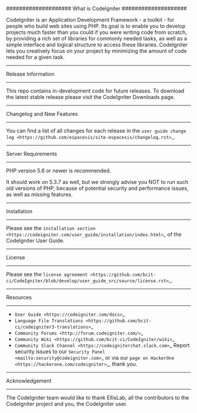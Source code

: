 ####################
What is CodeIgniter
####################

CodeIgniter is an Application Development Framework - a toolkit - for people
who build web sites using PHP. Its goal is to enable you to develop projects
much faster than you could if you were writing code from scratch, by providing
a rich set of libraries for commonly needed tasks, as well as a simple
interface and logical structure to access these libraries. CodeIgniter lets
you creatively focus on your project by minimizing the amount of code needed
for a given task.

********************
Release Information
********************

This repo contains in-development code for future releases. To download the
latest stable release please visit the CodeIgniter Downloads page.

**************************
Changelog and New Features
**************************

You can find a list of all changes for each release in the `user
guide change log <https://github.com/espacesis/site-espacesis/changelog.rst>`_.

*******************
Server Requirements
*******************

PHP version 5.6 or newer is recommended.

It should work on 5.3.7 as well, but we strongly advise you NOT to run
such old versions of PHP, because of potential security and performance
issues, as well as missing features.

***********
Installation
************

Please see the `installation section <https://codeigniter.com/user_guide/installation/index.html>`_
of the CodeIgniter User Guide.
*******
License
*******

Please see the `license
agreement <https://github.com/bcit-ci/CodeIgniter/blob/develop/user_guide_src/source/license.rst>`_.

*********
Resources
*********

-  `User Guide <https://codeigniter.com/docs>`_
-  `Language File Translations <https://github.com/bcit-ci/codeigniter3-translations>`_
-  `Community Forums <http://forum.codeigniter.com/>`_
-  `Community Wiki <https://github.com/bcit-ci/CodeIgniter/wiki>`_
-  `Community Slack Channel <https://codeigniterchat.slack.com>`_
Report security issues to our `Security Panel <mailto:security@codeigniter.com>`_
or via our `page on HackerOne <https://hackerone.com/codeigniter>`_, thank you.


***************
Acknowledgement
***************
The CodeIgniter team would like to thank EllisLab, all the
contributors to the CodeIgniter project and you, the CodeIgniter user.
